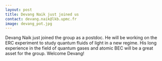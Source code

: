 ```yaml
---
layout: post
title: Devang Naik just joined us
contact: devang.naik@lkb.upmc.fr
image: devang_pot.jpg
---
```

Devang Naik just joined the group as a postdoc. He will be working on the ERC experiment to study quantum fluids of light in a new regime. 
His long experience in the field of quantum gases and atomic BEC will be a great asset for the group.
 Welcome Devang!
